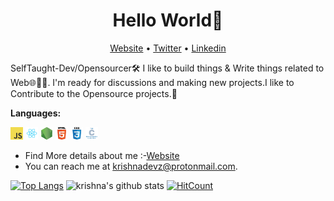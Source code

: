 <h1 align="center">Hello World👋</h1>
<p align="center">
  <a href="https://krishnadevz.github.io/">Website</a> •
  <a href="https://twitter.com/krishnadevz">Twitter</a> •
  <a href="https://www.linkedin.com/in/krishnakakade/">Linkedin</a>
</p>
SelfTaught-Dev/Opensourcer🛠 I like to build things & Write things related to Web🌐🐱‍👤. 
I'm ready for discussions and making new projects.I like to Contribute to the Opensource projects.🌠 

**Languages:**  

<code><img height="20" src="https://raw.githubusercontent.com/github/explore/80688e429a7d4ef2fca1e82350fe8e3517d3494d/topics/javascript/javascript.png"></code>
<code><img height="20" src="https://raw.githubusercontent.com/github/explore/80688e429a7d4ef2fca1e82350fe8e3517d3494d/topics/react/react.png"></code>
<code><img height="20" src="https://raw.githubusercontent.com/github/explore/80688e429a7d4ef2fca1e82350fe8e3517d3494d/topics/nodejs/nodejs.png"></code>
<code><img height="20" src="https://raw.githubusercontent.com/github/explore/80688e429a7d4ef2fca1e82350fe8e3517d3494d/topics/html/html.png"></code>
<code><img height="20" src="https://raw.githubusercontent.com/github/explore/80688e429a7d4ef2fca1e82350fe8e3517d3494d/topics/css/css.png"></code>
<code><img height="20" src="https://raw.githubusercontent.com/github/explore/80688e429a7d4ef2fca1e82350fe8e3517d3494d/topics/c/c.png"></code>



  
* Find More details about me :-[Website](https://krishnadevz.github.io)
* You can reach me at [krishnadevz@protonmail.com](mailto:krishnadevz@protonmail.com).
 
[![Top Langs](https://github-readme-stats.vercel.app/api/top-langs/?username=krishnadevz&layout=compact)](https://github.com/anuraghazra/github-readme-stats)
![krishna's github stats](https://github-readme-stats.vercel.app/api?username=krishnadevz&show_icons=true)
[![HitCount](http://hits.dwyl.com/krishnadevz/krishnadevz.svg)](http://hits.dwyl.com/krishnadevz/krishnadevz)
